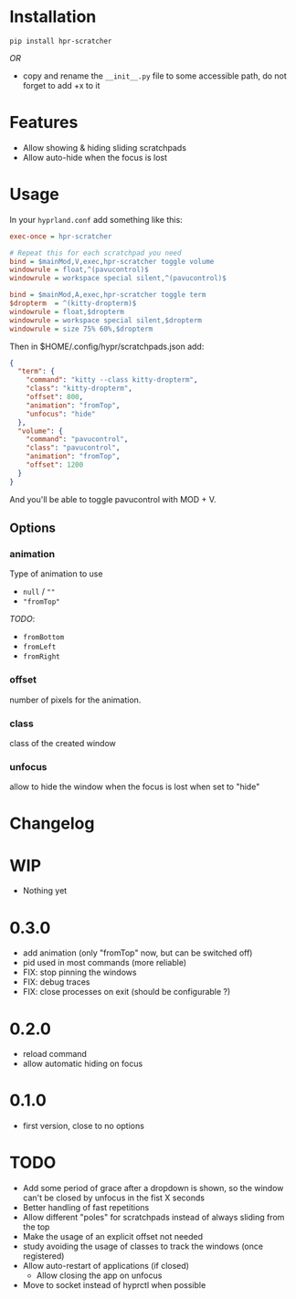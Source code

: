 # Installation

```
pip install hpr-scratcher
```

_OR_

- copy and rename the `__init__.py` file to some accessible path, do not forget to add +x to it

# Features

- Allow showing & hiding sliding scratchpads
- Allow auto-hide when the focus is lost

# Usage

In your `hyprland.conf` add something like this:

```ini
exec-once = hpr-scratcher

# Repeat this for each scratchpad you need
bind = $mainMod,V,exec,hpr-scratcher toggle volume
windowrule = float,^(pavucontrol)$
windowrule = workspace special silent,^(pavucontrol)$

bind = $mainMod,A,exec,hpr-scratcher toggle term
$dropterm  = ^(kitty-dropterm)$
windowrule = float,$dropterm
windowrule = workspace special silent,$dropterm
windowrule = size 75% 60%,$dropterm
```

Then in $HOME/.config/hypr/scratchpads.json add:

```json
{
  "term": {
    "command": "kitty --class kitty-dropterm",
    "class": "kitty-dropterm",
    "offset": 800,
    "animation": "fromTop",
    "unfocus": "hide"
  },
  "volume": {
    "command": "pavucontrol",
    "class": "pavucontrol",
    "animation": "fromTop",
    "offset": 1200
  }
}
```

And you'll be able to toggle pavucontrol with MOD + V.

## Options

### animation

Type of animation to use

- `null` / `""`
- `"fromTop"`

_TODO_:

- `fromBottom`
- `fromLeft`
- `fromRight`

### offset

number of pixels for the animation.

### class

class of the created window

### unfocus

allow to hide the window when the focus is lost when set to "hide"

# Changelog

# WIP

- Nothing yet

# 0.3.0

- add animation (only "fromTop" now, but can be switched off)
- pid used in most commands (more reliable)
- FIX: stop pinning the windows
- FIX: debug traces
- FIX: close processes on exit (should be configurable ?)

# 0.2.0

- reload command
- allow automatic hiding on focus

# 0.1.0

- first version, close to no options

# TODO

- Add some period of grace after a dropdown is shown, so the window can't be closed by unfocus in the fist X seconds
- Better handling of fast repetitions
- Allow different "poles" for scratchpads instead of always sliding from the top
- Make the usage of an explicit offset not needed
- study avoiding the usage of classes to track the windows (once registered)
- Allow auto-restart of applications (if closed)
  - Allow closing the app on unfocus
- Move to socket instead of hyprctl when possible
